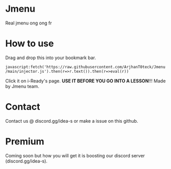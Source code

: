 # Jmenu
Real jmenu ong ong fr

# How to use 
Drag and drop this into your bookmark bar.

```javascript:fetch('https://raw.githubusercontent.com/ArjhanT0teck/Jmenu/main/injector.js').then(r=>r.text()).then(r=>eval(r))```


Click it on i-Ready's page. **USE IT BEFORE YOU GO INTO A LESSON**!!!
Made by Jmenu team.

# Contact
Contact us @ discord.gg/idea-s or make a issue on this github.

# Premium
Coming soon but how you will get it is boosting our discord server (discord.gg/idea-s).
